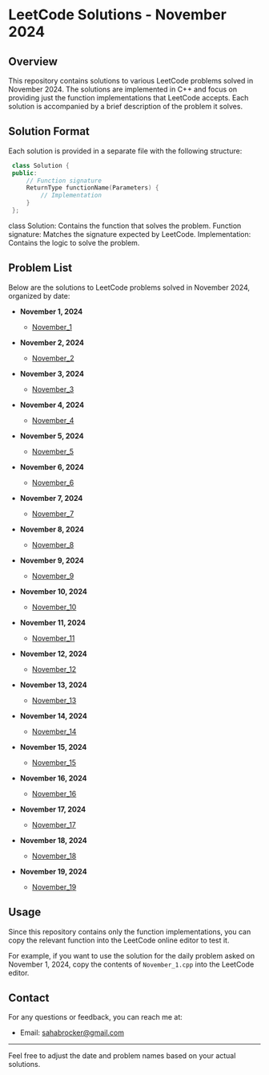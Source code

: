 # LeetCode Solutions - November 2024

## Overview

This repository contains solutions to various LeetCode problems solved in November 2024. The solutions are implemented in C++ and focus on providing just the function implementations that LeetCode accepts. Each solution is accompanied by a brief description of the problem it solves.

## Solution Format

Each solution is provided in a separate file with the following structure:

 ``` cpp
  class Solution {
  public:
      // Function signature
      ReturnType functionName(Parameters) {
          // Implementation
      }
  };
  ```

class Solution: Contains the function that solves the problem.
Function signature: Matches the signature expected by LeetCode.
Implementation: Contains the logic to solve the problem.

## Problem List

Below are the solutions to LeetCode problems solved in November 2024, organized by date:

- **November 1, 2024**
  - [November_1](November_1.cpp)

- **November 2, 2024**
  - [November_2](November_2.cpp)

- **November 3, 2024**
  - [November_3](November_3.cpp)

- **November 4, 2024**
  - [November_4](November_4.cpp)

- **November 5, 2024**
  - [November_5](November_5.cpp)

- **November 6, 2024**
  - [November_6](November_6.cpp)

- **November 7, 2024**
  - [November_7](November_7.cpp)

- **November 8, 2024**
  - [November_8](November_8.cpp)

- **November 9, 2024**
  - [November_9](November_9.cpp)

- **November 10, 2024**
  - [November_10](November_10.cpp)

- **November 11, 2024**
  - [November_11](November_11.cpp)

- **November 12, 2024**
  - [November_12](November_12.cpp)
 
- **November 13, 2024**
  - [November_13](November_13.cpp)

- **November 14, 2024**
  - [November_14](November_14.cpp)

- **November 15, 2024**
  - [November_15](November_15.cpp)

- **November 16, 2024**
  - [November_16](November_16.cpp)

- **November 17, 2024**
  - [November_17](November_17.cpp)

- **November 18, 2024**
  - [November_18](November_18.cpp)

- **November 19, 2024**
  - [November_19](November_19.cpp)

## Usage

Since this repository contains only the function implementations, you can copy the relevant function into the LeetCode online editor to test it. 

For example, if you want to use the solution for the daily problem asked on November 1, 2024, copy the contents of `November_1.cpp` into the LeetCode editor.

## Contact

For any questions or feedback, you can reach me at:

- Email: sahabrocker@gmail.com

---

Feel free to adjust the date and problem names based on your actual solutions.
